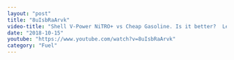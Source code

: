 ```yaml
---
layout: "post"
title: "8uIsbRaArvk"
video-title: "Shell V-Power NiTRO+ vs Cheap Gasoline. Is it better?  Let's find out!"
date: "2018-10-15"
youtube: "https://www.youtube.com/watch?v=8uIsbRaArvk"
category: "Fuel"
---
```

<div class="space-y-1"></div>